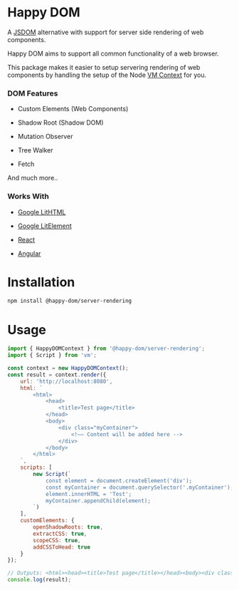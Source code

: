 # Happy DOM

A [JSDOM](https://github.com/jsdom/jsdom) alternative with support for server side rendering of web components.

Happy DOM aims to support all common functionality of a web browser.

This package makes it easier to setup servering rendering of web components by handling the setup of the Node [VM Context](https://nodejs.org/api/vm.html#vm_vm_createcontext_sandbox_options) for you.



### DOM Features

- Custom Elements (Web Components)

- Shadow Root (Shadow DOM)

- Mutation Observer

- Tree Walker

- Fetch

And much more..



### Works With

- [Google LitHTML](https://lit-html.polymer-project.org)

- [Google LitElement](https://lit-element.polymer-project.org)

- [React](https://reactjs.org)

- [Angular](https://angular.io/)

  

# Installation

```bash
npm install @happy-dom/server-rendering
```



# Usage


```javascript
import { HappyDOMContext } from '@happy-dom/server-rendering';
import { Script } from 'vm';

const context = new HappyDOMContext();
const result = context.render({
    url: 'http://localhost:8080',
    html: `
        <html>
            <head>
                <title>Test page</title>
            </head>
            <body>
                <div class="myContainer">
                    <!–– Content will be added here -->
                </div>
            </body>
        </html>
    `,
    scripts: [
        new Script(`
            const element = document.createElement('div');
            const myContainer = document.querySelector('.myContainer');
            element.innerHTML = 'Test';
            myContainer.appendChild(element);
        `)
    ],
    customElements: {
        openShadowRoots: true,
        extractCSS: true,
        scopeCSS: true,
        addCSSToHead: true
    }
});

// Outputs: <html><head><title>Test page</title></head><body><div class="myContainer">Test</div></body></html>
console.log(result);
```